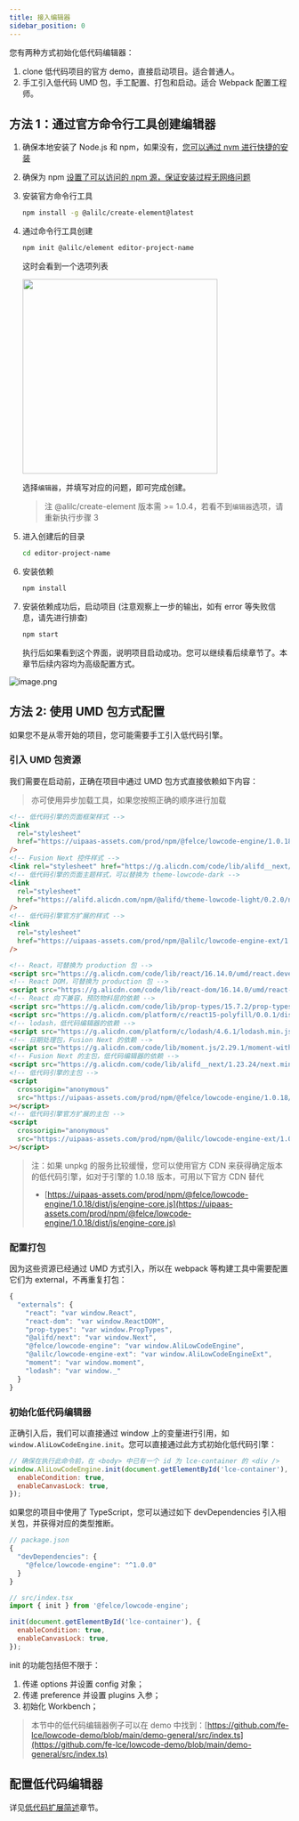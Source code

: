 ```yaml
---
title: 接入编辑器
sidebar_position: 0
---
```


您有两种方式初始化低代码编辑器：

1. clone 低代码项目的官方 demo，直接启动项目。适合普通人。
2. 手工引入低代码 UMD 包，手工配置、打包和启动。适合 Webpack 配置工程师。

## 方法 1：通过官方命令行工具创建编辑器

1. 确保本地安装了 Node.js 和 npm，如果没有，[您可以通过 nvm 进行快捷的安装](https://github.com/nvm-sh/nvm)
2. 确保为 npm [设置了可以访问的 npm 源，保证安装过程无网络问题](https://npmmirror.com/)
3. 安装官方命令行工具
   ```bash
   npm install -g @alilc/create-element@latest
   ```
4. 通过命令行工具创建

   ```bash
   npm init @alilc/element editor-project-name
   ```

   这时会看到一个选项列表

   <img src="https://img.alicdn.com/imgextra/i3/O1CN01LAaw2R1veHDYUzGB1_!!6000000006197-2-tps-676-142.png" width="350"/>

   选择`编辑器`，并填写对应的问题，即可完成创建。

   > 注 @alilc/create-element 版本需 >= 1.0.4，若看不到`编辑器`选项，请重新执行步骤 3

5. 进入创建后的目录
   ```bash
   cd editor-project-name
   ```
6. 安装依赖
   ```bash
   npm install
   ```
7. 安装依赖成功后，启动项目 (注意观察上一步的输出，如有 error 等失败信息，请先进行排查)
   ```bash
   npm start
   ```
   执行后如果看到这个界面，说明项目启动成功。您可以继续看后续章节了。本章节后续内容均为高级配置方式。

![image.png](https://img.alicdn.com/imgextra/i4/O1CN013qJVoV1OAcFNKFrIQ_!!6000000001665-2-tps-3060-1634.png)

## 方法 2: 使用 UMD 包方式配置

如果您不是从零开始的项目，您可能需要手工引入低代码引擎。

### 引入 UMD 包资源

我们需要在启动前，正确在项目中通过 UMD 包方式直接依赖如下内容：

> 亦可使用异步加载工具，如果您按照正确的顺序进行加载

```html
<!-- 低代码引擎的页面框架样式 -->
<link
  rel="stylesheet"
  href="https://uipaas-assets.com/prod/npm/@felce/lowcode-engine/1.0.18/dist/css/engine-core.css"
/>
<!-- Fusion Next 控件样式 -->
<link rel="stylesheet" href="https://g.alicdn.com/code/lib/alifd__next/1.23.24/next.min.css" />
<!-- 低代码引擎的页面主题样式，可以替换为 theme-lowcode-dark -->
<link
  rel="stylesheet"
  href="https://alifd.alicdn.com/npm/@alifd/theme-lowcode-light/0.2.0/next.min.css"
/>
<!-- 低代码引擎官方扩展的样式 -->
<link
  rel="stylesheet"
  href="https://uipaas-assets.com/prod/npm/@alilc/lowcode-engine-ext/1.0.5/dist/css/engine-ext.css"
/>

<!-- React，可替换为 production 包 -->
<script src="https://g.alicdn.com/code/lib/react/16.14.0/umd/react.development.js"></script>
<!-- React DOM，可替换为 production 包 -->
<script src="https://g.alicdn.com/code/lib/react-dom/16.14.0/umd/react-dom.development.js"></script>
<!-- React 向下兼容，预防物料层的依赖 -->
<script src="https://g.alicdn.com/code/lib/prop-types/15.7.2/prop-types.js"></script>
<script src="https://g.alicdn.com/platform/c/react15-polyfill/0.0.1/dist/index.js"></script>
<!-- lodash，低代码编辑器的依赖 -->
<script src="https://g.alicdn.com/platform/c/lodash/4.6.1/lodash.min.js"></script>
<!-- 日期处理包，Fusion Next 的依赖 -->
<script src="https://g.alicdn.com/code/lib/moment.js/2.29.1/moment-with-locales.min.js"></script>
<!-- Fusion Next 的主包，低代码编辑器的依赖 -->
<script src="https://g.alicdn.com/code/lib/alifd__next/1.23.24/next.min.js"></script>
<!-- 低代码引擎的主包 -->
<script
  crossorigin="anonymous"
  src="https://uipaas-assets.com/prod/npm/@felce/lowcode-engine/1.0.18/dist/js/engine-core.js"
></script>
<!-- 低代码引擎官方扩展的主包 -->
<script
  crossorigin="anonymous"
  src="https://uipaas-assets.com/prod/npm/@alilc/lowcode-engine-ext/1.0.5/dist/js/engine-ext.js"
></script>
```

> 注：如果 unpkg 的服务比较缓慢，您可以使用官方 CDN 来获得确定版本的低代码引擎，如对于引擎的 1.0.18 版本，可用以下官方 CDN 替代
>
> - [https://uipaas-assets.com/prod/npm/@felce/lowcode-engine/1.0.18/dist/js/engine-core.js](https://uipaas-assets.com/prod/npm/@felce/lowcode-engine/1.0.18/dist/js/engine-core.js)

### 配置打包

因为这些资源已经通过 UMD 方式引入，所以在 webpack 等构建工具中需要配置它们为 external，不再重复打包：

```javascript
{
  "externals": {
    "react": "var window.React",
    "react-dom": "var window.ReactDOM",
    "prop-types": "var window.PropTypes",
    "@alifd/next": "var window.Next",
    "@felce/lowcode-engine": "var window.AliLowCodeEngine",
    "@alilc/lowcode-engine-ext": "var window.AliLowCodeEngineExt",
    "moment": "var window.moment",
    "lodash": "var window._"
  }
}
```

### 初始化低代码编辑器

正确引入后，我们可以直接通过 window 上的变量进行引用，如 `window.AliLowCodeEngine.init`。您可以直接通过此方式初始化低代码引擎：

```javascript
// 确保在执行此命令前，在 <body> 中已有一个 id 为 lce-container 的 <div />
window.AliLowCodeEngine.init(document.getElementById('lce-container'), {
  enableCondition: true,
  enableCanvasLock: true,
});
```

如果您的项目中使用了 TypeScript，您可以通过如下 devDependencies 引入相关包，并获得对应的类型推断。

```javascript
// package.json
{
  "devDependencies": {
    "@felce/lowcode-engine": "^1.0.0"
  }
}
```

```javascript
// src/index.tsx
import { init } from '@felce/lowcode-engine';

init(document.getElementById('lce-container'), {
  enableCondition: true,
  enableCanvasLock: true,
});
```

init 的功能包括但不限于：

1. 传递 options 并设置 config 对象；
2. 传递 preference 并设置 plugins 入参；
3. 初始化 Workbench；

> 本节中的低代码编辑器例子可以在 demo 中找到：[https://github.com/fe-lce/lowcode-demo/blob/main/demo-general/src/index.ts](https://github.com/fe-lce/lowcode-demo/blob/main/demo-general/src/index.ts)

## 配置低代码编辑器

详见[低代码扩展简述](/site/docs/guide/expand/editor/summary)章节。
